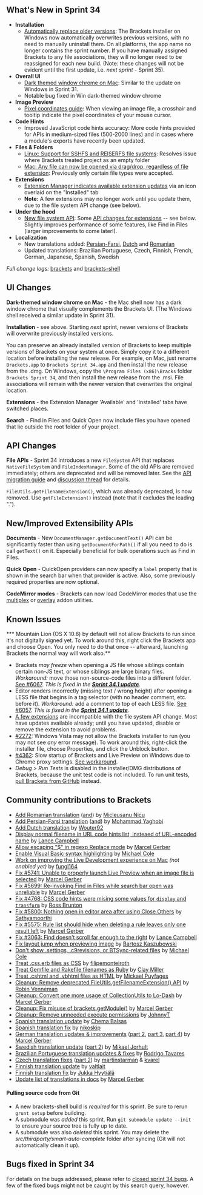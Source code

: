 What's New in Sprint 34
-----------------------
* **Installation**
    * [Automatically replace older versions](https://trello.com/c/xxabXFIG/1017-2-brackets-update-in-place-via-installer): The Brackets installer on Windows now automatically overwrites previous versions, with no need to manually uninstall them. On all platforms, the app name no longer contains the sprint number. If you have manually assigned Brackets to any file associations, they will no longer need to be reassigned for each new build. (Note: these changes will not be evident until the first update, i.e. _next sprint_ - Sprint 35).
* **Overall UI**
    * [Dark themed window chrome on Mac](https://trello.com/c/oyGfEvrK/900-3-into-darkness-shell-osx): Similar to the update on Windows in Sprint 31.
    * Notable bug fixed in Win dark-themed window chrome
* **Image Preview**
    * [Pixel coordinates guide](https://github.com/adobe/brackets/pull/5944): When viewing an image file, a crosshair and tooltip indicate the pixel coordinates of your mouse cursor.
* **Code Hints**
    * Improved JavaScript code hints accuracy: More code hints provided for APIs in medium-sized files (500-2000 lines) and in cases where a module's exports have recently been updated.
* **Files & Folders**
    * [Linux: Support for SSHFS and REISERFS file systems](https://github.com/adobe/brackets-shell/pull/369): Resolves issue where Brackets treated project as an empty folder
    * [Mac: Any file can now be opened via drag/drop, regardless of file extension](https://github.com/adobe/brackets-shell/pull/367): Previously only certain file types were accepted.
* **Extensions**
    * [Extension Manager indicates available extension updates](https://github.com/adobe/brackets/pull/5838) via an icon overlaid on the "Installed" tab
    * **Note:** A few extensions may no longer work until you update them, due to the file system API change (see below).
* **Under the hood**
    * [New file system API](https://trello.com/c/PO7CIgqf/1050-1-merge-new-file-system): Some [API changes for extensions](https://github.com/adobe/brackets/wiki/File-System-API-Migration) -- see below. Slightly improves performance of some features, like Find in Files (larger improvements to come later!).
* **Localization**
    * New translations added: [Persian-Farsi](https://github.com/adobe/brackets/pull/5164), [Dutch](https://github.com/adobe/brackets/pull/5372) and [Romanian](https://github.com/adobe/brackets/pull/5836)
    * Updated translations: Brazilian Portuguese, Czech, Finnish, French, German, Japanese, Spanish, Swedish


_Full change logs:_ [brackets](https://github.com/adobe/brackets/compare/sprint-33...sprint-34#commits_bucket) and [brackets-shell](https://github.com/adobe/brackets-shell/compare/sprint-33...sprint-34#commits_bucket)


UI Changes
----------
**Dark-themed window chrome on Mac** - the Mac shell now has a dark window chrome that visually complements the Brackets UI. (The Windows shell received a similar update in Sprint 31).

**Installation** - see above. Starting _next_ sprint, newer versions of Brackets will overwrite previously installed versions.

You can preserve an already installed version of Brackets to keep multiple versions of Brackets on your system at once. Simply copy it to a different location before installing the new release.  For example, on Mac, just rename `Brackets.app` to `Brackets Sprint 34.app` and then install the new release from the .dmg.  On Windows, copy the `\Program Files (x86)\Bracks` folder `Brackets Sprint 34`, and then install the new release from the .msi.  File associations will remain with the newer version that overwrites the original location.

**Extensions** - the Extension Manager 'Available' and 'Installed' tabs have switched places.

**Search** - Find in Files and Quick Open now include files you have opened that lie outside the root folder of your project.


API Changes
-----------
**File APIs** - Sprint 34 introduces a new `FileSystem` API that replaces `NativeFileSystem` and `FileIndexManager`. Some of the old APIs are removed immediately; others are deprecated and will be removed later. See the [API migration guide](https://github.com/adobe/brackets/wiki/File-System-API-Migration) and [discussion thread](https://groups.google.com/forum/#!topic/brackets-dev/95PyDKfMO0M) for details.

`FileUtils.getFilenameExtension()`, which was already deprecated, is now removed. Use `getFileExtension()` instead (note that it excludes the leading ".").


New/Improved Extensibility APIs
-------------------------------
**Documents** - New `DocumentManager.getDocumentText()` API can be significantly faster than using `getDocumentForPath()` if all you need to do is call `getText()` on it. Especially beneficial for bulk operations such as Find in Files.

**Quick Open** - QuickOpen providers can now specify a `label` property that is shown in the search bar when that provider is active. Also, some previously required properties are now optional.

**CodeMirror modes** - Brackets can now load CodeMirror modes that use the [multiplex](http://codemirror.net/doc/manual.html#addon_multiplex) or [overlay](http://codemirror.net/doc/manual.html#addon_overlay) addon utilities.


Known Issues
------------
*** Mountain Lion (OS X 10.8) by default will not allow Brackets to run since it's not digitally signed yet. To work around this, right click the Brackets app and choose Open. You only need to do that once -- afterward, launching Brackets the normal way will work also.**
* Brackets _may freeze_ when opening a JS file whose siblings contain certain non-JS text, or whose siblings are large binary files. _Workaround:_ move those non-source-code files into a different folder. [See #6067](https://github.com/adobe/brackets/issues/6067). _This is fixed in the **[Sprint 34.1 update](https://github.com/adobe/brackets/wiki/Release-Notes:-Sprint-34.1)**._
* Editor renders incorrectly (missing text / wrong height) after opening a LESS file that begins in a tag selector (with no header comment, etc. before it). _Workaround:_ add a comment to top of each LESS file. [See #6057](https://github.com/adobe/brackets/issues/6057). _This is fixed in the **[Sprint 34.1 update](https://github.com/adobe/brackets/wiki/Release-Notes:-Sprint-34.1)**._
* [A few extensions](https://github.com/adobe/brackets/wiki/File-System-API-Migration#extensions-that-will-break) are incompatible with the file system API change. Most have updates available already; until you have updated, disable or remove the extension to avoid problems.
* [#2272](https://github.com/adobe/brackets/issues/2272): Windows Vista may not allow the Brackets installer to run (you may not see _any_ error message). To work around this, right-click the installer file, choose Properties, and click the Unblock button.
* [#4362](https://github.com/adobe/brackets/issues/4362): Slow startup of Brackets and Live Preview on Windows due to Chrome proxy settings. [See workaround](https://support.google.com/chrome/answer/106010?hl=en).
* _Debug > Run Tests_ is disabled in the installer/DMG distributions of Brackets, because the unit test code is not included. To run unit tests, [pull Brackets from GitHub](https://github.com/adobe/brackets/wiki/How-to-Hack-on-Brackets#wiki-getcode) instead.


Community contributions to Brackets
-----------------------------------
* [Add Romanian translation](https://github.com/adobe/brackets/pull/5836) ([and](https://github.com/adobe/brackets/pull/5980)) by [Micleusanu Nicu](https://github.com/micnic)
* [Add Persian-Farsi translation](https://github.com/adobe/brackets/pull/5164) ([and](https://github.com/adobe/brackets/pull/5827)) by [Mohammad Yaghobi](https://github.com/mohammadyaghobi)
* [Add Dutch translation](https://github.com/adobe/brackets/pull/5372) by [Wouter92](https://github.com/Wouter92)
* [Display normal filename in URL code hints list, insteaed of URL-encoded name](https://github.com/adobe/brackets/pull/5854) by [Lance Campbell](https://github.com/lkcampbell)
* [Allow escaping "$" in regexp Replace mode](https://github.com/adobe/brackets/pull/5840) by [Marcel Gerber](https://github.com/SAPlayer)
* [Enable Visual Basic syntax highlighting](https://github.com/adobe/brackets/pull/5638) by [Michael Cole](https://github.com/micole)
* [Work on improving the Live Development experience on Mac](https://github.com/adobe/brackets-shell/pull/371) _(not enabled yet)_ by [fungl164](https://github.com/fungl164)
* [Fix #5741: Unable to properly launch Live Preview when an image file is selected](https://github.com/adobe/brackets/pull/5808) by [Marcel Gerber](https://github.com/SAPlayer)
* [Fix #5699: Re-invoking Find in Files while search bar open was unreliable](https://github.com/adobe/brackets/pull/5793) by [Marcel Gerber](https://github.com/SAPlayer)
* [Fix #4768: CSS code hints were mising some values for `display` and `transform`](https://github.com/adobe/brackets/pull/5713) by [Ross Brunton](https://github.com/RossBrunton)
* [Fix #5800: Nothing open in editor area after using Close Others](https://github.com/adobe/brackets/pull/5951) by [Sathyamoorthi](https://github.com/sathyamoorthi)
* [Fix #5575: Rule list should hide when deleting a rule leaves only one result left](https://github.com/adobe/brackets/pull/5646) by [Marcel Gerber](https://github.com/SAPlayer)
* [Fix #3063: Find doesn't scroll far enough to the right](https://github.com/adobe/brackets/pull/5861) by [Lance Campbell](https://github.com/lkcampbell)
* [Fix layout jump when previewing image](https://github.com/adobe/brackets/pull/5775) by [Bartosz Kaszubowski](https://github.com/Simek)
* [Don't show .settings, .c9revisions, or BTSync-related files](https://github.com/adobe/brackets/pull/5630) by [Michael Cole](https://github.com/micole)
* [Treat .css.erb files as CSS](https://github.com/adobe/brackets/pull/5832) by [filipemonteiroth](https://github.com/filipemonteiroth)
* [Treat Gemfile and Rakefile filenames as Ruby](https://github.com/adobe/brackets/pull/5743) by [Clay Miller](https://github.com/smockle)
* [Treat .cshtml and .vbhtml files as HTML](https://github.com/adobe/brackets/pull/5719) by [Mickael Puyfages](https://github.com/micka39)
* [Cleanup: Remove deprecated FileUtils.getFilenameExtension() API](https://github.com/adobe/brackets/pull/5828) by [Robin Venneman](https://github.com/rovenman)
* [Cleanup: Convert one more usage of CollectionUtils to Lo-Dash](https://github.com/adobe/brackets/pull/5744) by [Marcel Gerber](https://github.com/SAPlayer)
* [Cleanup: Fix misuse of brackets.getModule()](https://github.com/adobe/brackets/pull/5790) by [Marcel Gerber](https://github.com/SAPlayer)
* [Cleanup: Remove unneeded execute permissions](https://github.com/adobe/brackets/pull/5679) by [JohnnyT](https://github.com/johnnyt)
* [Spanish translation update](https://github.com/adobe/brackets/pull/5956) by [Chema Balsas](https://github.com/jbalsas)
* [Spanish translation fix](https://github.com/adobe/brackets/pull/5922) by [nikoskip](https://github.com/nikoskip)
* [German translation updates & improvements](https://github.com/adobe/brackets/pull/5959) ([part 2](https://github.com/adobe/brackets/pull/5905), [part 3](https://github.com/adobe/brackets/pull/5783), [part 4](https://github.com/adobe/brackets/pull/5820)) by [Marcel Gerber](https://github.com/SAPlayer)
* [Swedish translation update](https://github.com/adobe/brackets/pull/5955) ([part 2](https://github.com/adobe/brackets/pull/5930)) by [Mikael Jorhult](https://github.com/mikaeljorhult)
* [Brazilian Portuguese translation updates & fixes](https://github.com/adobe/brackets/pull/5146) by [Rodrigo Tavares](https://github.com/rodrigost23)
* [Czech translation fixes](https://github.com/adobe/brackets/pull/5867) ([part 2](https://github.com/adobe/brackets/pull/5862)) by [martinstarman](https://github.com/martinstarman) & [kvarel](https://github.com/kvarel)
* [Finnish translation update](https://github.com/adobe/brackets/pull/5798) by [valtlait](https://github.com/valtlait)
* [Finnish translation fix](https://github.com/adobe/brackets/pull/5812) by [Jukka Hyytiälä](https://github.com/jukkah)
* [Update list of translations in docs](https://github.com/adobe/brackets/pull/5730) by [Marcel Gerber](https://github.com/SAPlayer)

#### Pulling source code from Git
* A new brackets-shell build is _required_ for this sprint. Be sure to rerun `grunt setup` before building.
* A submodule was _added_ this sprint. Run `git submodule update --init` to ensure your source tree is fully up to date.
* A submodule was also _deleted_ this sprint. You may delete the _src/thirdparty/smart-auto-complete_ folder after syncing (Git will not automatically clean it up).


Bugs fixed in Sprint 34
-----------------------
For details on the bugs addressed, please refer to [closed sprint 34 bugs](https://github.com/adobe/brackets/issues?labels=&milestone=21&state=closed). A few of the fixed bugs might not be caught by this search query, however.